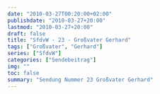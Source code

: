 ```yaml
---
date: "2010-03-27T00:20:00+02:00"
publishdate: "2010-03-27+20:00"
lastmod: "2010-03-27+20:00"
draft: false
title: "SfdvW - 23 - Großvater Gerhard"
tags: ["Großvater", "Gerhard"]
series: ["SfdvW"]
categories: ["Sendebeitrag"]
img: ""
toc: false
summary: "Sendung Nummer 23 Großvater Gerhard"
---
```


<div id="example"></div>
<script src="https://cdn.podlove.org/web-player/embed.js"></script>

<script>
  podlovePlayer('#example', '/blog/sfdvw23.json');
</script>
